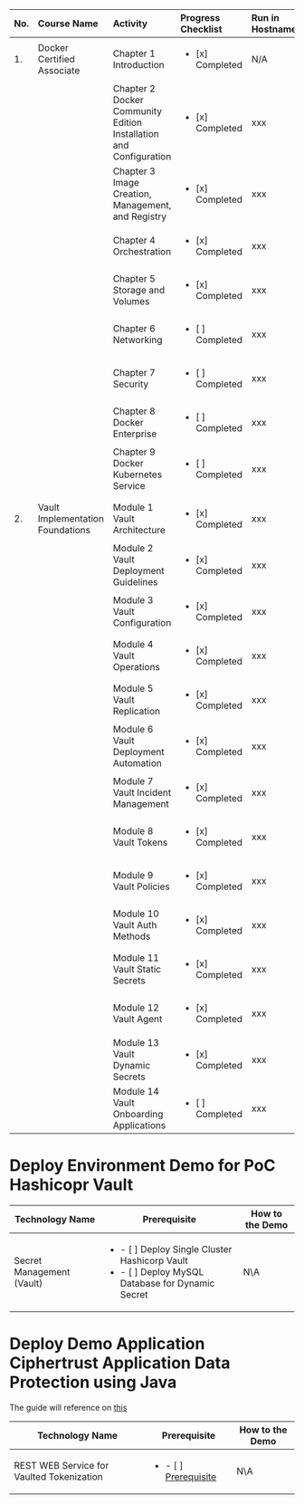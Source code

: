 | No. |  Course Name | Activity | Progress Checklist | Run in Hostname | Duration  | Notes  | Prerequisites |
|:-----|:--------------|:----------|:----------|:----------|:-----------|:--------|:---------------|
| 1. | Docker Certified Associate | Chapter 1 Introduction | <ul><li>[x] Completed</li></ul> | N/A |  11 Minute | Login Account presales-msi.outlook.com | Cloud Guru |
|   |  | Chapter 2 Docker Community Edition Installation and Configuration | <ul><li>[x] Completed</li></ul> | xxx |  3 hours 15 minute | N/A | N/A |
|   |  | Chapter 3 Image Creation, Management, and Registry | <ul><li>[x] Completed</li></ul> | xxx |  3 hours 15 minute | N/A | N/A |
|   |  | Chapter 4 Orchestration | <ul><li>[x] Completed</li></ul> | xxx |  3 hours  | N/A | N/A |
|   |  | Chapter 5 Storage and Volumes | <ul><li>[x] Completed</li></ul> | xxx |  2 hours | N/A | N/A |
|   |  | Chapter 6 Networking | <ul><li>[ ] Completed</li></ul> | xxx |  2 hour | N/A | N/A |
|   |  | Chapter 7 Security | <ul><li>[ ] Completed</li></ul> | xxx |  1 hour | N/A | N/A |
|   |  | Chapter 8 Docker Enterprise | <ul><li>[ ] Completed</li></ul> | xxx |  2 hours  | N/A | N/A |
|   |  | Chapter 9 Docker Kubernetes Service | <ul><li>[ ] Completed</li></ul> | xxx |  3 hours  | N/A | N/A |
|                                                                                                     ||||||||
| 2. | Vault Implementation Foundations | Module 1 Vault Architecture | <ul><li>[x] Completed</li></ul> | xxx |  xxx  | N/A | N/A |
|   |   | Module 2 Vault Deployment Guidelines | <ul><li>[x] Completed</li></ul> | xxx |  xxx  | N/A | N/A |
|   |   | Module 3 Vault Configuration | <ul><li>[x] Completed</li></ul> | xxx |  xxx  | N/A | N/A |
|   |   | Module 4 Vault Operations | <ul><li>[x] Completed</li></ul> | xxx |  xxx  | N/A | N/A |
|   |   | Module 5 Vault Replication | <ul><li>[x] Completed</li></ul> | xxx |  xxx  | N/A | N/A |
|   |   | Module 6 Vault Deployment Automation | <ul><li>[x] Completed</li></ul> | xxx |  xxx  | N/A | N/A |
|   |   | Module 7 Vault Incident Management | <ul><li>[x] Completed</li></ul> | xxx |  xxx  | N/A | N/A |
|   |   | Module 8 Vault Tokens | <ul><li>[x] Completed</li></ul> | xxx |  xxx  | N/A | N/A |
|   |   | Module 9 Vault Policies | <ul><li>[x] Completed</li></ul> | xxx |  xxx  | N/A | N/A |
|   |   | Module 10 Vault Auth Methods | <ul><li>[x] Completed</li></ul> | xxx |  xxx  | N/A | N/A |
|   |   | Module 11 Vault Static Secrets | <ul><li>[x] Completed</li></ul> | xxx |  xxx  | N/A | N/A |
|   |   | Module 12 Vault Agent | <ul><li>[x] Completed</li></ul> | xxx |  xxx  | N/A | N/A |
|   |   | Module 13 Vault Dynamic Secrets | <ul><li>[x] Completed</li></ul> | xxx |  xxx  | N/A | N/A |
|   |   | Module 14 Vault Onboarding Applications | <ul><li>[ ] Completed</li></ul> | xxx |  xxx  | N/A | N/A |

# Deploy Environment Demo for PoC Hashicopr Vault
| Technology Name |  Prerequisite | How to the Demo |
|-----------------|-----------|-----------------|
| Secret Management (Vault) | <ul><li>- [ ] Deploy Single Cluster Hashicorp Vault</li><li>- [ ] Deploy MySQL Database for Dynamic Secret</li></ul> | N\A |


# Deploy Demo Application Ciphertrust Application Data Protection using Java
The guide will reference on [this](https://github.com/thalescpl-io/CipherTrust_Application_Protection)


| Technology Name |  Prerequisite | How to the Demo |
|-----------------|-----------|-----------------|
| REST WEB Service for Vaulted Tokenization | <ul><li>- [ ] [Prerequisite](https://github.com/thalescpl-io/CipherTrust_Application_Protection/tree/master/miscellaneous/java/Tomcat_based_app)</li></ul> | N\A |
